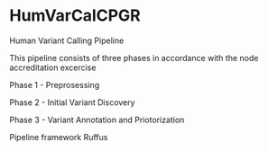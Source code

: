 # HumVarCalCPGR
Human Variant Calling Pipeline

This pipeline consists of three phases in accordance with the node accreditation excercise

Phase 1 - Preprosessing

Phase 2 - Initial Variant Discovery

Phase 3 - Variant Annotation and Priotorization

Pipeline framework
Ruffus

